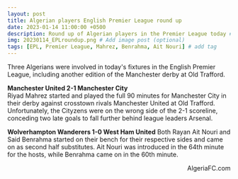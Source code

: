 ```yaml
---
layout: post
title: Algerian players English Premier League round up 
date: 2023-01-14 11:00:00 +0500
description: Round up of Algerian players in the Premier League today # Add post description (optional)
img: 20230114_EPLroundup.png # Add image post (optional)
tags: [EPL, Premier League, Mahrez, Benrahma, Ait Nouri] # add tag
---
```

Three Algerians were involved in today's fixtures in the English Premier League, including another edition of the Manchester derby at Old Trafford.

**Manchester United 2-1 Manchester City**<br>
Riyad Mahrez started and played the full 90 minutes for Manchester City in their derby against crosstown rivals Manchester United at Old Trafford. Unfortunately, the Cityzens were on the wrong side of the 2-1 scoreline, conceding two late goals to fall further behind league leaders Arsenal.

**Wolverhampton Wanderers 1-0 West Ham United**
Both Rayan Ait Nouri and Said Benrahma started on their bench for their respective sides and came on as second half substitutes. Ait Nouri was introduced in the 64th minute for the hosts, while Benrahma came on in the 60th minute.

<p style="text-align:right">AlgeriaFC.com</p>
